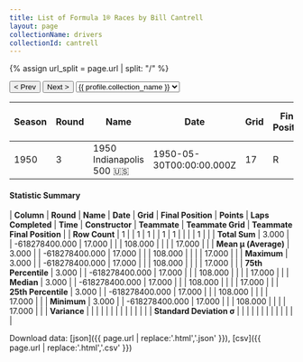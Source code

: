 ```yaml
---
title: List of Formula 1® Races by Bill Cantrell
layout: page
collectionName: drivers
collectionId: cantrell
---
```


{% assign url_split = page.url | split: "/" %}
<div id="collection-navigation">
<button onclick="selector.options[selector.selectedIndex-1].value && (window.location = selector.options[selector.selectedIndex-1].value);">&lt; Prev</button>
<button onclick="selector.options[selector.selectedIndex+1].value && (window.location = selector.options[selector.selectedIndex+1].value);">Next &gt;</button>
<select id="selector" onchange="this.options[this.selectedIndex].value && (window.location = this.options[this.selectedIndex].value);">
  {% for collectionId in site.data[page.collectionName].refs %}
    {% if collectionId == page.collectionId %}
      {% assign selected = "selected" %}
    {% else %}
      {% assign selected = "" %}
    {% endif %}
    {% assign profile = site.data[page.collectionName][collectionId].profile %}
    <option value="/f1/{{ page.collectionName }}/{{ collectionId }}/{{ url_split[4] }}" {{ selected }}>{{ profile.collection_name }}</option>
  {% endfor %}
</select>
</div>

| Season | Round | Name | Date | Grid | Final Position | Points | Laps Completed | Time | Constructor | Teammate | Teammate Grid | Teammate Final Position |
|--|--|--|--|--|--|--|--|--|--|--|--|--|
| 1950 | 3 | 1950 Indianapolis 500 🇺🇸 | 1950-05-30T00:00:00.000Z | 17 | R | 0.0 | 108 |   | Adams 🇺🇸 | [Bayliss Levrett 🇺🇸](/f1/drivers/levrett) | 17 | R |

#### Statistic Summary

| **Column** | **Round** | **Name** | **Date** | **Grid** | **Final Position** | **Points** | **Laps Completed** | **Time** | **Constructor** | **Teammate** | **Teammate Grid** | **Teammate Final Position** |
| **Row Count** | 1 |  | 1 | 1 |  | 1 | 1 |  |  |  | 1 |  |
| **Total Sum** | 3.000 |  | -618278400.000 | 17.000 |  |  | 108.000 |  |  |  | 17.000 |  |
| **Mean μ (Average)** | 3.000 |  | -618278400.000 | 17.000 |  |  | 108.000 |  |  |  | 17.000 |  |
| **Maximum** | 3.000 |  | -618278400.000 | 17.000 |  |  | 108.000 |  |  |  | 17.000 |  |
| **75th Percentile** | 3.000 |  | -618278400.000 | 17.000 |  |  | 108.000 |  |  |  | 17.000 |  |
| **Median** | 3.000 |  | -618278400.000 | 17.000 |  |  | 108.000 |  |  |  | 17.000 |  |
| **25th Percentile** | 3.000 |  | -618278400.000 | 17.000 |  |  | 108.000 |  |  |  | 17.000 |  |
| **Minimum** | 3.000 |  | -618278400.000 | 17.000 |  |  | 108.000 |  |  |  | 17.000 |  |
| **Variance** |  |  |  |  |  |  |  |  |  |  |  |  |
| **Standard Deviation σ** |  |  |  |  |  |  |  |  |  |  |  |  |

Download data: [json]({{ page.url | replace:'.html','.json' }}), [csv]({{ page.url | replace:'.html','.csv' }})
